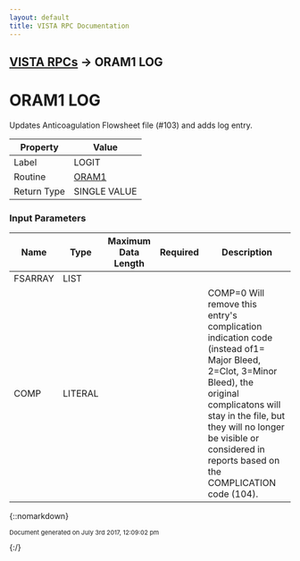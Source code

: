 ```yaml
---
layout: default
title: VISTA RPC Documentation
---
```


## [VISTA RPCs](TableOfContents) &#8594; ORAM1 LOG
# ORAM1 LOG

Updates Anticoagulation Flowsheet file (#103) and adds log entry.

Property | Value
--- | ---
Label | LOGIT
Routine | [ORAM1](http://code.osehra.org/dox/Routine_ORAM1_source.html)
Return Type | SINGLE VALUE


### Input Parameters

Name | Type | Maximum Data Length | Required | Description
--- | --- | --- | --- | ---
FSARRAY | LIST |  |  | 
COMP | LITERAL |  |  | COMP&#x3D;0 Will remove this entry&#x27;s complication indication code (instead of1&#x3D; Major Bleed, 2&#x3D;Clot, 3&#x3D;Minor Bleed), the original complicatons will stay in the file, but they will no longer be visible or considered in reports based on the COMPLICATION code (104).



{::nomarkdown} <br/><p style="font-size: 11px">Document generated on July 3rd 2017, 12:09:02 pm</p>{:/}